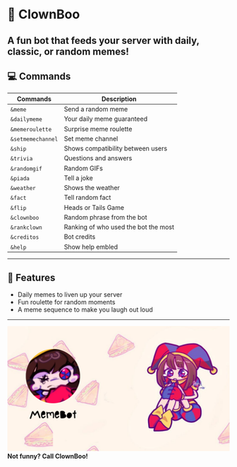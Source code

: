 # 🤡 ClownBoo

A fun bot that feeds your server with **daily, classic, or random memes**!
---

## 💻 Commands

| Commands | Description |
|---------|-----------|
| `&meme` | Send a random meme |
| `&dailymeme` | Your daily meme guaranteed |
| `&memeroulette` | Surprise meme roulette |
| `&setmemechannel` | Set meme channel |
| `&ship` | Shows compatibility between users |
| `&trivia` | Questions and answers |
| `&randomgif` | Random GIFs |
| `&piada` | Tell a joke |
| `&weather` | Shows the weather |
| `&fact` | Tell random fact |
| `&flip` | Heads or Tails Game |
| `&clownboo` | Random phrase from the bot |
| `&rankclown` | Ranking of who used the bot the most |
| `&creditos` | Bot credits |
| `&help` | Show help embled |

---

## 🌟 Features

- Daily memes to liven up your server
- Fun roulette for random moments
- A meme sequence to make you laugh out loud

---

![Imagem Bakery](MemeBot.png)
**Not funny? Call ClownBoo!**
